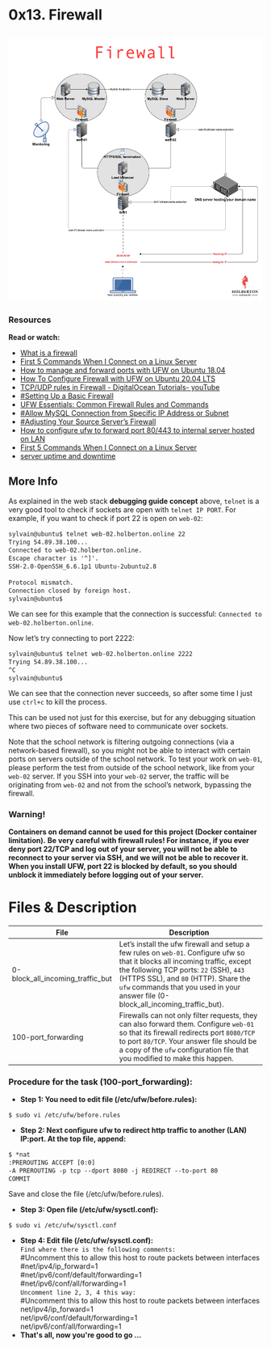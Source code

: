 # 0x13. Firewall

## <p align="center">![alt text](https://github.com/Abenezer-Baheru/alx-system_engineering-devops/blob/master/0x13-firewall/Firewall.png)</p>

### Resources
**Read or watch:**
- [What is a firewall](https://en.wikipedia.org/wiki/Firewall_%28computing%29)
- [First 5 Commands When I Connect on a Linux Server](https://www.youtube.com/watch?v=1_gqlbADaAw)
- [How to manage and forward ports with UFW on Ubuntu 18.04](https://www.arubacloud.com/tutorial/how-to-manage-and-forward-ports-with-ufw-on-ubuntu-18-04.aspx)
- [How To Configure Firewall with UFW on Ubuntu 20.04 LTS](https://www.cyberciti.biz/faq/how-to-configure-firewall-with-ufw-on-ubuntu-20-04-lts/)
- [TCP/UDP rules in Firewall - DigitalOcean Tutorials- youTube](https://www.youtube.com/watch?v=Zi-KqDEiBn8)
- [#Setting Up a Basic Firewall](https://www.digitalocean.com/community/tutorials/initial-server-setup-with-ubuntu-20-04)
- [UFW Essentials: Common Firewall Rules and Commands](https://www.digitalocean.com/community/tutorials/ufw-essentials-common-firewall-rules-and-commands)
- [#Allow MySQL Connection from Specific IP Address or Subnet](https://www.digitalocean.com/community/tutorials/ufw-essentials-common-firewall-rules-and-commands)
- [#Adjusting Your Source Server’s Firewall](https://www.digitalocean.com/community/tutorials/how-to-set-up-replication-in-mysql)
- [How to configure ufw to forward port 80/443 to internal server hosted on LAN](https://www.cyberciti.biz/faq/how-to-configure-ufw-to-forward-port-80443-to-internal-server-hosted-on-lan/)
- [First 5 Commands When I Connect on a Linux Server](https://www.linux.com/training-tutorials/first-5-commands-when-i-connect-linux-server/)
- [server uptime and downtime](https://www.techtarget.com/whatis/definition/uptime-and-downtime)

## More Info
As explained in the web stack **debugging guide concept** above, ``telnet`` is a very good tool to check if sockets are open with ``telnet IP PORT``. For example, if you want to check if port 22 is open on ``web-02``:
```
sylvain@ubuntu$ telnet web-02.holberton.online 22
Trying 54.89.38.100...
Connected to web-02.holberton.online.
Escape character is '^]'.
SSH-2.0-OpenSSH_6.6.1p1 Ubuntu-2ubuntu2.8

Protocol mismatch.
Connection closed by foreign host.
sylvain@ubuntu$
```
We can see for this example that the connection is successful: ``Connected to web-02.holberton.online``.

Now let’s try connecting to port 2222:
```
sylvain@ubuntu$ telnet web-02.holberton.online 2222
Trying 54.89.38.100...
^C
sylvain@ubuntu$
```
We can see that the connection never succeeds, so after some time I just use ``ctrl+c`` to kill the process.

This can be used not just for this exercise, but for any debugging situation where two pieces of software need to communicate over sockets.

Note that the school network is filtering outgoing connections (via a network-based firewall), so you might not be able to interact with certain ports on servers outside of the school network. To test your work on ``web-01``, please perform the test from outside of the school network, like from your ``web-02`` server. If you SSH into your ``web-02`` server, the traffic will be originating from ``web-02`` and not from the school’s network, bypassing the firewall.

### Warning!
**Containers on demand cannot be used for this project (Docker container limitation).**
**Be very careful with firewall rules! For instance, if you ever deny port 22/TCP and log out of your server, you will not be able to reconnect to your server via SSH, and we will not be able to recover it. When you install UFW, port 22 is blocked by default, so you should unblock it immediately before logging out of your server.**

# Files & Description
| File | Description|
|------|------------|
|0-block_all_incoming_traffic_but| Let’s install the ufw firewall and setup a few rules on ``web-01``. Configure ufw so that it blocks all incoming traffic, except the following TCP ports: ``22`` (SSH), ``443`` (HTTPS SSL), and ``80`` (HTTP). Share the ``ufw`` commands that you used in your answer file (0-block_all_incoming_traffic_but).|
|100-port_forwarding | Firewalls can not only filter requests, they can also forward them. Configure ``web-01`` so that its firewall redirects port ``8080/TCP`` to port ``80/TCP``. Your answer file should be a copy of the ``ufw`` configuration file that you modified to make this happen.|

### Procedure for the task (100-port_forwarding):
- **Step 1: You need to edit file (/etc/ufw/before.rules):**
```
$ sudo vi /etc/ufw/before.rules
```
- **Step 2: Next configure ufw to redirect http traffic to another (LAN) IP:port. At the top file, append:**
```
$ *nat
:PREROUTING ACCEPT [0:0]
-A PREROUTING -p tcp --dport 8080 -j REDIRECT --to-port 80
COMMIT
```
Save and close the file (/etc/ufw/before.rules).
- **Step 3: Open file (/etc/ufw/sysctl.conf):**
```
$ sudo vi /etc/ufw/sysctl.conf
```
- **Step 4: Edit file (/etc/ufw/sysctl.conf):** <br>
``Find where there is the following comments:``<br>
#Uncomment this to allow this host to route packets between interfaces<br>
#net/ipv4/ip_forward=1<br>
#net/ipv6/conf/default/forwarding=1<br>
#net/ipv6/conf/all/forwarding=1<br>
``Uncomment line 2, 3, 4 this way:``<br>
#Uncomment this to allow this host to route packets between interfaces<br>
net/ipv4/ip_forward=1<br>
net/ipv6/conf/default/forwarding=1<br>
net/ipv6/conf/all/forwarding=1
- **That's all, now you're good to go ...**
